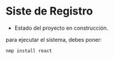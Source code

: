 <h1>Siste de Registro</h1>

- Estado del proyecto en construcción.

para ejecutar el sistema, debes poner:

```nmp install react```
